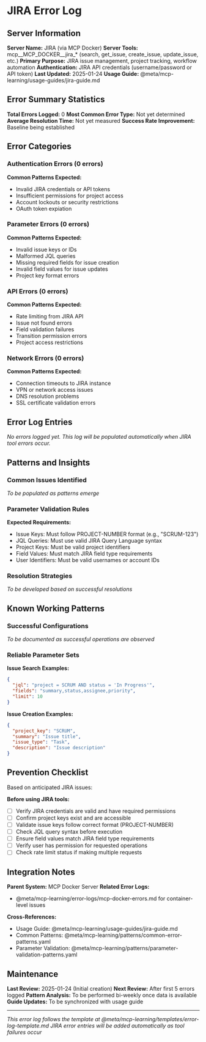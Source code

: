 # JIRA Error Log

## Server Information
**Server Name:** JIRA (via MCP Docker)
**Server Tools:** mcp__MCP_DOCKER__jira_* (search, get_issue, create_issue, update_issue, etc.)
**Primary Purpose:** JIRA issue management, project tracking, workflow automation
**Authentication:** JIRA API credentials (username/password or API token)
**Last Updated:** 2025-01-24
**Usage Guide:** @meta/mcp-learning/usage-guides/jira-guide.md

## Error Summary Statistics

**Total Errors Logged:** 0
**Most Common Error Type:** Not yet determined
**Average Resolution Time:** Not yet measured
**Success Rate Improvement:** Baseline being established

## Error Categories

### Authentication Errors (0 errors)
**Common Patterns Expected:**
- Invalid JIRA credentials or API tokens
- Insufficient permissions for project access
- Account lockouts or security restrictions
- OAuth token expiation

### Parameter Errors (0 errors)
**Common Patterns Expected:**
- Invalid issue keys or IDs
- Malformed JQL queries
- Missing required fields for issue creation
- Invalid field values for issue updates
- Project key format errors

### API Errors (0 errors)
**Common Patterns Expected:**
- Rate limiting from JIRA API
- Issue not found errors
- Field validation failures
- Transition permission errors
- Project access restrictions

### Network Errors (0 errors)
**Common Patterns Expected:**
- Connection timeouts to JIRA instance
- VPN or network access issues
- DNS resolution problems
- SSL certificate validation errors

## Error Log Entries

*No errors logged yet. This log will be populated automatically when JIRA tool errors occur.*

## Patterns and Insights

### Common Issues Identified
*To be populated as patterns emerge*

### Parameter Validation Rules
**Expected Requirements:**
- Issue Keys: Must follow PROJECT-NUMBER format (e.g., "SCRUM-123")
- JQL Queries: Must use valid JIRA Query Language syntax
- Project Keys: Must be valid project identifiers
- Field Values: Must match JIRA field type requirements
- User Identifiers: Must be valid usernames or account IDs

### Resolution Strategies
*To be developed based on successful resolutions*

## Known Working Patterns

### Successful Configurations
*To be documented as successful operations are observed*

### Reliable Parameter Sets
**Issue Search Examples:**
```json
{
  "jql": "project = SCRUM AND status = 'In Progress'",
  "fields": "summary,status,assignee,priority",
  "limit": 10
}
```

**Issue Creation Examples:**
```json
{
  "project_key": "SCRUM",
  "summary": "Issue title",
  "issue_type": "Task",
  "description": "Issue description"
}
```

## Prevention Checklist

Based on anticipated JIRA issues:

**Before using JIRA tools:**
- [ ] Verify JIRA credentials are valid and have required permissions
- [ ] Confirm project keys exist and are accessible
- [ ] Validate issue keys follow correct format (PROJECT-NUMBER)
- [ ] Check JQL query syntax before execution
- [ ] Ensure field values match JIRA field type requirements
- [ ] Verify user has permission for requested operations
- [ ] Check rate limit status if making multiple requests

## Integration Notes

**Parent System:** MCP Docker Server
**Related Error Logs:**
- @meta/mcp-learning/error-logs/mcp-docker-errors.md for container-level issues

**Cross-References:**
- Usage Guide: @meta/mcp-learning/usage-guides/jira-guide.md
- Common Patterns: @meta/mcp-learning/patterns/common-error-patterns.yaml
- Parameter Validation: @meta/mcp-learning/patterns/parameter-validation-patterns.yaml

## Maintenance

**Last Review:** 2025-01-24 (Initial creation)
**Next Review:** After first 5 errors logged
**Pattern Analysis:** To be performed bi-weekly once data is available
**Guide Updates:** To be synchronized with usage guide

---

*This error log follows the template at @meta/mcp-learning/templates/error-log-template.md*
*JIRA error entries will be added automatically as tool failures occur*